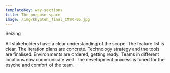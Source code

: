 ```yaml
---
templateKey: way-sections
title: The purpose space
image: /img/khyateh_final_CMYK-06.jpg
---
```


Seizing

All stakeholders have a clear understanding of the scope. The feature list is clear. The iteration plans are concrete. Technology strategy and the tools are finalised. Environments are ordered, getting ready. Teams in different locations now communicate well. The development process is tuned for the psyche and comfort of the team.
